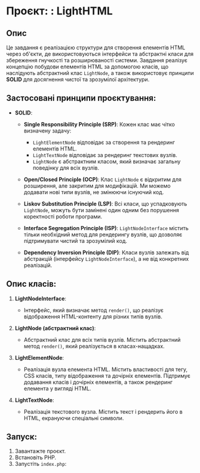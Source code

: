 # Проєкт: : LightHTML



## Опис

Це завдання є реалізацією структури для створення елементів HTML через об'єкти, де використовуються інтерфейси та абстрактні класи для збереження гнучкості та розширюваності системи. Завдання реалізує концепцію побудови елементів HTML за допомогою класів, що наслідують абстрактний клас `LightNode`, а також використовує принципи **SOLID** для досягнення чистої та зрозумілої архітектури.

## Застосовані принципи проєктування:

- **SOLID**:
    - **Single Responsibility Principle (SRP)**: Кожен клас має чітко визначену задачу:
        - `LightElementNode` відповідає за створення та рендеринг елементів HTML.
        - `LightTextNode` відповідає за рендеринг текстових вузлів.
        - `LightNode` є абстрактним класом, який визначає загальну поведінку для всіх вузлів.

    - **Open/Closed Principle (OCP)**: Клас `LightNode` є відкритим для розширення, але закритим для модифікацій. Ми можемо додавати нові типи вузлів, не змінюючи існуючий код.

    - **Liskov Substitution Principle (LSP)**: Всі класи, що успадковують `LightNode`, можуть бути замінені один одним без порушення коректності роботи програми.

    - **Interface Segregation Principle (ISP)**: `LightNodeInterface` містить тільки необхідний метод для рендерингу вузлів, що дозволяє підтримувати чистий та зрозумілий код.

    - **Dependency Inversion Principle (DIP)**: Класи вузлів залежать від абстракцій (інтерфейсу `LightNodeInterface`), а не від конкретних реалізацій.

## Опис класів:

1. **LightNodeInterface**:
    - Інтерфейс, який визначає метод `render()`, що реалізує відображення HTML-контенту для різних типів вузлів.

2. **LightNode (абстрактний клас)**:
    - Абстрактний клас для всіх типів вузлів. Містить абстрактний метод `render()`, який реалізується в класах-нащадках.

3. **LightElementNode**:
    - Реалізація вузла елемента HTML. Містить властивості для тегу, CSS класів, типу відображення та дочірніх елементів. Підтримує додавання класів і дочірніх елементів, а також рендеринг елемента у вигляді HTML.

4. **LightTextNode**:
    - Реалізація текстового вузла. Містить текст і рендерить його в HTML, екрануючи спеціальні символи.

## Запуск:

1. Завантажте проєкт.
2. Встановіть PHP.
3. Запустіть `index.php`:
